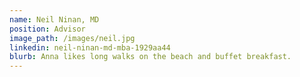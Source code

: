 ```yaml
---
name: Neil Ninan, MD
position: Advisor
image_path: /images/neil.jpg
linkedin: neil-ninan-md-mba-1929aa44
blurb: Anna likes long walks on the beach and buffet breakfast.
---
```

